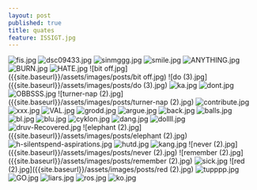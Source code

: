 ```yaml
---
layout: post
published: true
title: quates
feature: ISSIGT.jpg
---
```

![fis.jpg]({{site.baseurl}}/assets/images/posts/fis.jpg)
![dsc09433.jpg]({{site.baseurl}}/assets/images/posts/dsc09433.jpg)
![sinmggg.jpg]({{site.baseurl}}/assets/images/posts/sinmggg.jpg)
![smile.jpg]({{site.baseurl}}/assets/images/posts/smile.jpg)
![ANYTHING.jpg]({{site.baseurl}}/assets/images/posts/ANYTHING.jpg)
![BURN.jpg]({{site.baseurl}}/assets/images/posts/BURN.jpg)
![HATE.jpg]({{site.baseurl}}/assets/images/posts/HATE.jpg)
![bit off.jpg]({{site.baseurl}}/assets/images/posts/bit off.jpg)
![do (3).jpg]({{site.baseurl}}/assets/images/posts/do (3).jpg)
![ka.jpg]({{site.baseurl}}/assets/images/posts/ka.jpg)
![dont.jpg]({{site.baseurl}}/assets/images/posts/dont.jpg)
![OBBSSS.jpg]({{site.baseurl}}/assets/images/posts/OBBSSS.jpg)
![turner-nap (2).jpg]({{site.baseurl}}/assets/images/posts/turner-nap (2).jpg)
![contribute.jpg]({{site.baseurl}}/assets/images/posts/contribute.jpg)
![xxx.jpg]({{site.baseurl}}/assets/images/posts/xxx.jpg)
![VAL.jpg]({{site.baseurl}}/assets/images/posts/VAL.jpg)
![grodd.jpg]({{site.baseurl}}/assets/images/posts/grodd.jpg)
![argue.jpg]({{site.baseurl}}/assets/images/posts/argue.jpg)
![back.jpg]({{site.baseurl}}/assets/images/posts/back.jpg)
![balls.jpg]({{site.baseurl}}/assets/images/posts/balls.jpg)
![bl.jpg]({{site.baseurl}}/assets/images/posts/bl.jpg)
![blu.jpg]({{site.baseurl}}/assets/images/posts/blu.jpg)
![cyklon.jpg]({{site.baseurl}}/assets/images/posts/cyklon.jpg)
![dang.jpg]({{site.baseurl}}/assets/images/posts/dang.jpg)
![dollll.jpg]({{site.baseurl}}/assets/images/posts/dollll.jpg)
![druv-Recovered.jpg]({{site.baseurl}}/assets/images/posts/druv-Recovered.jpg)
![elephant (2).jpg]({{site.baseurl}}/assets/images/posts/elephant (2).jpg)
![h-silentspend-aspirations.jpg]({{site.baseurl}}/assets/images/posts/h-silentspend-aspirations.jpg)
![hutd.jpg]({{site.baseurl}}/assets/images/posts/hutd.jpg)
![kang.jpg]({{site.baseurl}}/assets/images/posts/kang.jpg)
![never (2).jpg]({{site.baseurl}}/assets/images/posts/never (2).jpg)
![remember (2).jpg]({{site.baseurl}}/assets/images/posts/remember (2).jpg)
![sick.jpg]({{site.baseurl}}/assets/images/posts/sick.jpg)
![red (2).jpg]({{site.baseurl}}/assets/images/posts/red (2).jpg)
![tupppp.jpg]({{site.baseurl}}/assets/images/posts/tupppp.jpg)
![GO.jpg]({{site.baseurl}}/assets/images/posts/GO.jpg)
![liars.jpg]({{site.baseurl}}/assets/images/posts/liars.jpg)
![ros.jpg]({{site.baseurl}}/assets/images/posts/ros.jpg)
![ko.jpg]({{site.baseurl}}/assets/images/posts/ko.jpg)
